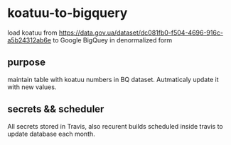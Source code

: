 # koatuu-to-bigquery
load koatuu from https://data.gov.ua/dataset/dc081fb0-f504-4696-916c-a5b24312ab6e to Google BigQuey in denormalized form

## purpose
maintain table with koatuu numbers in BQ dataset. Autmaticaly update it with new values.

## secrets && scheduler
All secrets stored in Travis, also recurent builds scheduled inside travis to update database each month.
